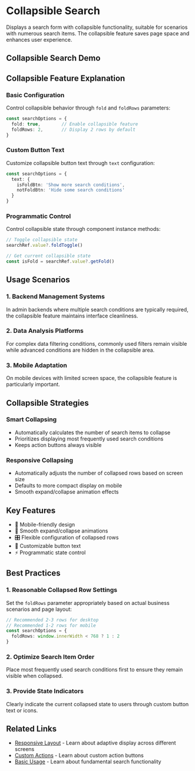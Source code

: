 # Collapsible Search

Displays a search form with collapsible functionality, suitable for scenarios with numerous search items. The collapsible feature saves page space and enhances user experience.

## Collapsible Search Demo

<DemoPreview dir="demos/ma-search/collapsible-search" />

## Collapsible Feature Explanation

### Basic Configuration
Control collapsible behavior through `fold` and `foldRows` parameters:

```typescript
const searchOptions = {
  fold: true,        // Enable collapsible feature
  foldRows: 2,       // Display 2 rows by default
}
```

### Custom Button Text
Customize collapsible button text through `text` configuration:

```typescript
const searchOptions = {
  text: {
    isFoldBtn: 'Show more search conditions',
    notFoldBtn: 'Hide some search conditions'
  }
}
```

### Programmatic Control
Control collapsible state through component instance methods:

```typescript
// Toggle collapsible state
searchRef.value?.foldToggle()

// Get current collapsible state
const isFold = searchRef.value?.getFold()
```

## Usage Scenarios

### 1. Backend Management Systems
In admin backends where multiple search conditions are typically required, the collapsible feature maintains interface cleanliness.

### 2. Data Analysis Platforms
For complex data filtering conditions, commonly used filters remain visible while advanced conditions are hidden in the collapsible area.

### 3. Mobile Adaptation
On mobile devices with limited screen space, the collapsible feature is particularly important.

## Collapsible Strategies

### Smart Collapsing
- Automatically calculates the number of search items to collapse
- Prioritizes displaying most frequently used search conditions
- Keeps action buttons always visible

### Responsive Collapsing
- Automatically adjusts the number of collapsed rows based on screen size
- Defaults to more compact display on mobile
- Smooth expand/collapse animation effects

## Key Features

- 📱 Mobile-friendly design
- 🔄 Smooth expand/collapse animations
- 🎛 Flexible configuration of collapsed rows
- 📝 Customizable button text
- ⚡ Programmatic state control

## Best Practices

### 1. Reasonable Collapsed Row Settings
Set the `foldRows` parameter appropriately based on actual business scenarios and page layout:

```typescript
// Recommended 2-3 rows for desktop
// Recommended 1-2 rows for mobile
const searchOptions = {
  foldRows: window.innerWidth < 768 ? 1 : 2
}
```

### 2. Optimize Search Item Order
Place most frequently used search conditions first to ensure they remain visible when collapsed.

### 3. Provide State Indicators
Clearly indicate the current collapsed state to users through custom button text or icons.

## Related Links

- [Responsive Layout](./responsive-layout) - Learn about adaptive display across different screens
- [Custom Actions](./custom-actions) - Learn about custom action buttons
- [Basic Usage](./basic-usage) - Learn about fundamental search functionality